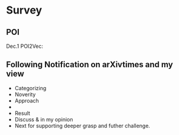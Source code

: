 # Survey

## POI

Dec.1 POI2Vec: 

##  Following Notification on arXivtimes and my view

- Categorizing
- Noverity
- Approach
- 
- Result
- Discuss & in my opinion
- Next for supporting deeper grasp and futher challenge.
